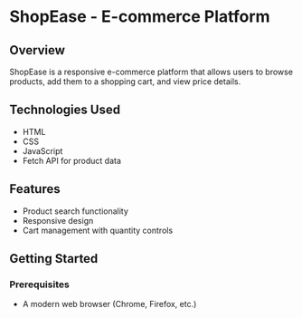 # ShopEase - E-commerce Platform

## Overview
ShopEase is a responsive e-commerce platform that allows users to browse products, add them to a shopping cart, and view price details. 

## Technologies Used
- HTML
- CSS
- JavaScript
- Fetch API for product data

## Features
- Product search functionality
- Responsive design
- Cart management with quantity controls

## Getting Started

### Prerequisites
- A modern web browser (Chrome, Firefox, etc.)
